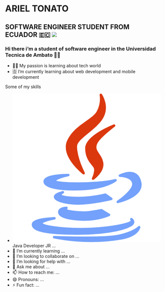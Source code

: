 # ARIEL TONATO
## SOFTWARE ENGINEER STUDENT FROM ECUADOR 🇪🇨 <img src="https://emojiguide.com/wp-content/uploads/platform/google/43786.png" width='20'>
### Hi there i’m a student of software engineer in the Universidad Tecnica de Ambato 👋🤞

- 👩‍🏫 My passion is learning about tech world
- 🈴 I’m currently learning about web development and mobile development



Some of my skills

- <img src="descarga(3).png"> Java Developer JR ...
- 🌱 I’m currently learning ...
- 👯 I’m looking to collaborate on ...
- 🤔 I’m looking for help with ...
- 💬 Ask me about ...
- 📫 How to reach me: ...
- 😄 Pronouns: ...
- ⚡ Fun fact: ...
